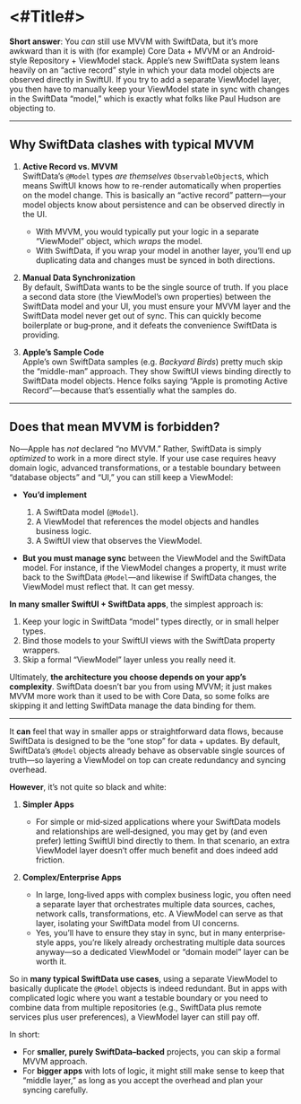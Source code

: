 #  <#Title#>

**Short answer**: You _can_ still use MVVM with SwiftData, but it’s more awkward than it is with (for example) Core Data + MVVM or an Android‐style Repository + ViewModel stack. Apple’s new SwiftData system leans heavily on an “active record” style in which your data model objects are observed directly in SwiftUI. If you try to add a separate ViewModel layer, you then have to manually keep your ViewModel state in sync with changes in the SwiftData “model,” which is exactly what folks like Paul Hudson are objecting to.

---

## Why SwiftData clashes with typical MVVM

1. **Active Record vs. MVVM**  
   SwiftData’s `@Model` types _are themselves_ `ObservableObject`s, which means SwiftUI knows how to re-render automatically when properties on the model change. This is basically an “active record” pattern—your model objects know about persistence and can be observed directly in the UI.  
   - With MVVM, you would typically put your logic in a separate “ViewModel” object, which _wraps_ the model.  
   - With SwiftData, if you wrap your model in another layer, you’ll end up duplicating data and changes must be synced in both directions.

2. **Manual Data Synchronization**  
   By default, SwiftData wants to be the single source of truth. If you place a second data store (the ViewModel’s own properties) between the SwiftData model and your UI, you must ensure your MVVM layer and the SwiftData model never get out of sync. This can quickly become boilerplate or bug‐prone, and it defeats the convenience SwiftData is providing.

3. **Apple’s Sample Code**  
   Apple’s own SwiftData samples (e.g. _Backyard Birds_) pretty much skip the “middle-man” approach. They show SwiftUI views binding directly to SwiftData model objects. Hence folks saying “Apple is promoting Active Record”—because that’s essentially what the samples do.

---

## Does that mean MVVM is forbidden?

No—Apple has _not_ declared “no MVVM.” Rather, SwiftData is simply _optimized_ to work in a more direct style. If your use case requires heavy domain logic, advanced transformations, or a testable boundary between “database objects” and “UI,” you can still keep a ViewModel:

- **You’d implement** 
  1. A SwiftData model (`@Model`).
  2. A ViewModel that references the model objects and handles business logic.
  3. A SwiftUI view that observes the ViewModel.

- **But you must manage sync** between the ViewModel and the SwiftData model. For instance, if the ViewModel changes a property, it must write back to the SwiftData `@Model`—and likewise if SwiftData changes, the ViewModel must reflect that. It can get messy.

**In many smaller SwiftUI + SwiftData apps**, the simplest approach is:
1. Keep your logic in SwiftData “model” types directly, or in small helper types.  
2. Bind those models to your SwiftUI views with the SwiftData property wrappers.  
3. Skip a formal “ViewModel” layer unless you really need it.

Ultimately, **the architecture you choose depends on your app’s complexity**. SwiftData doesn’t bar you from using MVVM; it just makes MVVM more work than it used to be with Core Data, so some folks are skipping it and letting SwiftData manage the data binding for them.


---

It **can** feel that way in smaller apps or straightforward data flows, because SwiftData is designed to be the “one stop” for data + updates. By default, SwiftData’s `@Model` objects already behave as observable single sources of truth—so layering a ViewModel on top can create redundancy and syncing overhead.

**However**, it’s not quite so black and white:

1. **Simpler Apps**  
   - For simple or mid‐sized applications where your SwiftData models and relationships are well‐designed, you may get by (and even prefer) letting SwiftUI bind directly to them. In that scenario, an extra ViewModel layer doesn’t offer much benefit and does indeed add friction.

2. **Complex/Enterprise Apps**  
   - In large, long‐lived apps with complex business logic, you often need a separate layer that orchestrates multiple data sources, caches, network calls, transformations, etc. A ViewModel can serve as that layer, isolating your SwiftData model from UI concerns.  
   - Yes, you’ll have to ensure they stay in sync, but in many enterprise‐style apps, you’re likely already orchestrating multiple data sources anyway—so a dedicated ViewModel or “domain model” layer can be worth it.

So in **many typical SwiftData use cases**, using a separate ViewModel to basically duplicate the `@Model` objects is indeed redundant. But in apps with complicated logic where you want a testable boundary or you need to combine data from multiple repositories (e.g., SwiftData plus remote services plus user preferences), a ViewModel layer can still pay off.

In short:  
- For **smaller, purely SwiftData–backed** projects, you can skip a formal MVVM approach.  
- For **bigger apps** with lots of logic, it might still make sense to keep that “middle layer,” as long as you accept the overhead and plan your syncing carefully.

